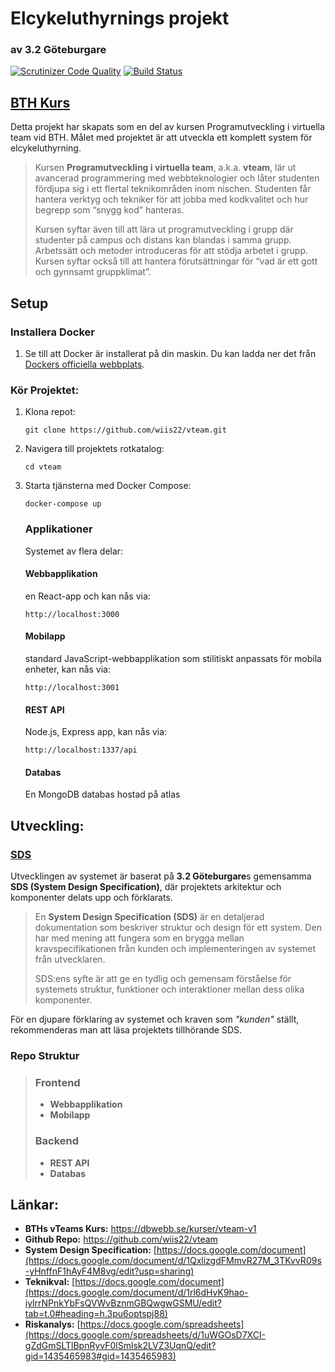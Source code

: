 
# Elcykeluthyrnings projekt
### av 3.2 Göteburgare

[![Scrutinizer Code Quality](https://scrutinizer-ci.com/g/wiis22/vteam/badges/quality-score.png?b=main)](https://scrutinizer-ci.com/g/wiis22/vteam/?branch=main) [![Build Status](https://scrutinizer-ci.com/g/wiis22/vteam/badges/build.png?b=main)](https://scrutinizer-ci.com/g/wiis22/vteam/build-status/main)

## [BTH Kurs](https://dbwebb.se/kurser/vteam-v1)
Detta projekt har skapats som en del av kursen Programutveckling i virtuella team vid BTH. Målet med projektet är att utveckla ett komplett system för elcykeluthyrning.

> Kursen **Programutveckling i virtuella team**, a.k.a. **vteam**, lär ut avancerad programmering med webbteknologier och låter studenten fördjupa sig i ett flertal teknikområden inom nischen. Studenten får hantera verktyg och tekniker för att jobba med kodkvalitet och hur begrepp som “snygg kod” hanteras.
>
> Kursen syftar även till att lära ut programutveckling i grupp där studenter på campus och distans kan blandas i samma grupp. Arbetssätt och metoder introduceras för att stödja arbetet i grupp. Kursen syftar också till att hantera förutsättningar för “vad är ett gott och gynnsamt gruppklimat”.

## Setup

### Installera Docker
1. Se till att Docker är installerat på din maskin. Du kan ladda ner det från [Dockers officiella webbplats](https://www.docker.com/get-started).

### Kör Projektet:
1. Klona repot:
    ```
    git clone https://github.com/wiis22/vteam.git
    ```
2. Navigera till projektets rotkatalog:
    ```
    cd vteam
    ```
3. Starta tjänsterna med Docker Compose:
    ```
    docker-compose up
    ```

    ### Applikationer

    Systemet av flera delar:

    #### Webbapplikation
    en React-app och kan nås via:
    ```
    http://localhost:3000
    ```

    #### Mobilapp
    standard JavaScript-webbapplikation som stilitiskt anpassats för mobila enheter, kan nås via:
    ```
    http://localhost:3001
    ```

    #### REST API
    Node.js, Express app, kan nås via:
    ```
    http://localhost:1337/api
    ```

    #### Databas
    En MongoDB databas hostad på atlas


## Utveckling:

### [SDS](https://docs.google.com/document/d/1QxlizgdFMmvR27M_3TKvvR09s-yHnffnF1hAyF4M8vg/edit?usp=sharing)
Utvecklingen av systemet är baserat på **3.2 Göteburgare**s gemensamma **SDS (System Design Specification)**, där projektets arkitektur och komponenter delats upp och förklarats.

>En **System Design Specification (SDS)** är en detaljerad dokumentation som beskriver struktur och design för ett system. Den har med mening att fungera som en brygga mellan kravspecifikationen från kunden och implementeringen av systemet från utvecklaren.
>
> SDS:ens syfte är att ge en tydlig och gemensam förståelse för systemets struktur, funktioner och interaktioner mellan dess olika komponenter.

För en djupare förklaring av systemet och kraven som <em>"kunden"</em> ställt, rekommenderas man att läsa projektets tillhörande SDS.

### Repo Struktur
>### Frontend
>- **Webbapplikation**
>- **Mobilapp**
>
>### Backend
>- **REST API**
>- **Databas**


## Länkar:
- **BTHs vTeams Kurs:**
https://dbwebb.se/kurser/vteam-v1
- **Github Repo:**
https://github.com/wiis22/vteam
- **System Design Specification:**
[https://docs.google.com/document](https://docs.google.com/document/d/1QxlizgdFMmvR27M_3TKvvR09s-yHnffnF1hAyF4M8vg/edit?usp=sharing)
- **Teknikval:**
[https://docs.google.com/document](https://docs.google.com/document/d/1rl6dHvK9hao-iylrrNPnkYbFsQVWvBznmGBQwgwGSMU/edit?tab=t.0#heading=h.3pu6optspj88)
- **Riskanalys:**
[https://docs.google.com/spreadsheets](https://docs.google.com/spreadsheets/d/1uWGOsD7XCI-gZdGmSLTlBpnRyvF0lSmlsk2LVZ3UqnQ/edit?gid=1435465983#gid=1435465983)
